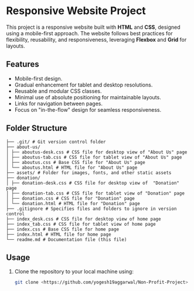 # Responsive Website Project

This project is a responsive website built with **HTML** and **CSS**, designed using a mobile-first approach. The website follows best practices for flexibility, reusability, and responsiveness, leveraging **Flexbox** and **Grid** for layouts.

## Features

- Mobile-first design.
- Gradual enhancement for tablet and desktop resolutions.
- Reusable and modular CSS classes.
- Minimal use of absolute positioning for maintainable layouts.
- Links for navigation between pages.
- Focus on "in-the-flow" design for seamless responsiveness.

## Folder Structure

```plaintext
├── .git/ # Git version control folder
├── about-us/
│ ├── aboutus-desk.css # CSS file for desktop view of "About Us" page
│ ├── aboutus-tab.css # CSS file for tablet view of "About Us" page
│ ├── aboutus.css # Base CSS file for "About Us" page
│ └── aboutus.html # HTML file for "About Us" page
├── assets/ # Folder for images, fonts, and other static assets
├── donation/
│ ├── donation-desk.css # CSS file for desktop view of  "Donation" page
│ ├── donation-tab.css # CSS file for tablet view of "Donation" page
│ ├── donation.css # CSS file for "Donation" page
│ └── donation.html # HTML file for "Donation" page
├── .gitignore # Specifies files and folders to ignore in version control
├── index_desk.css # CSS file for desktop view of home page
├── index_tab.css # CSS file for tablet view of home page
├── index.css # Base CSS file for home page
├── index.html # HTML file for home page
└── readme.md # Documentation file (this file)
```

## Usage

1. Clone the repository to your local machine using:
   ```bash
   git clone <https://github.com/yogesh19aggarwal/Non-Profit-Project>
   ```
